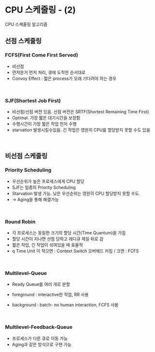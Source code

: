 # CPU 스케줄링 - (2)

CPU 스케줄링 알고리즘



## 선점 스케줄링

### FCFS(First Come First Served)

- 비선점
- 먼저온거 먼저 처리, 큐에 도착한 순서대로
- Convoy Effect : 짧은 process가 오래 기다려야 하는 경우

<br>

### SJF(Shortest Job First)

- 비선점/선점 버전 있음. 선점 버전은 SRTF(Shortest Remaining Time First)
- Optimal. 가장 짧은 대기시간을 보장함
- 수행시간이 가장 짧은 작업 먼저 수행
- starvation 발생시킬수있음.  긴 작업은 영원히 CPU를 할당받지 못할 수도 있음

<br>

## 비선점 스케줄링

### Priority Scheduling

- 우선순위가 높은 프로세스에게 CPU 할당
- SJF는 일종의 Priority Scheduling
- Starvation 발생 가능. 낮은 우선순위는 영원히 CPU 할당받지 못할 수도.
- -> Aging을 통해 해결가능

<br>

### Round Robin

- 각 프로세스는 동일한 크기의 할당 시간(Time Quantum)을 가짐
- 할당 시간이 지나면 선점 당하고 레디큐 제일 뒤로 감
- 짧은 작업, 긴 작업이 섞여있을 때 효율적
- q Time Unit 이 작으면 : Context Switch 오버헤드 커짐 / 크면 : FCFS

<br>

### Multilevel-Queue

- Ready Queue를 여러 개로 분할

- foreground : interactive한 작업, RR 사용

- background : batch- no human interaction, FCFS 사용

  

<br>

### Multilevel-Feedback-Queue

- 프로세스가 다른 큐로 이동 가능
- Aging과 같은 방식으로 구현 가능